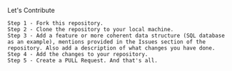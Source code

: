 Let's Contribute 

    Step 1 - Fork this repository.
    Step 2 - Clone the repository to your local machine.
    Step 3 - Add a feature or more coherent data structure (SQL database as an example), mentions provided in the Issues section of the repository. Also add a description of what changes you have done.
    Step 4 - Add the changes to your repository.
    Step 5 - Create a PULL Request. And that's all.
